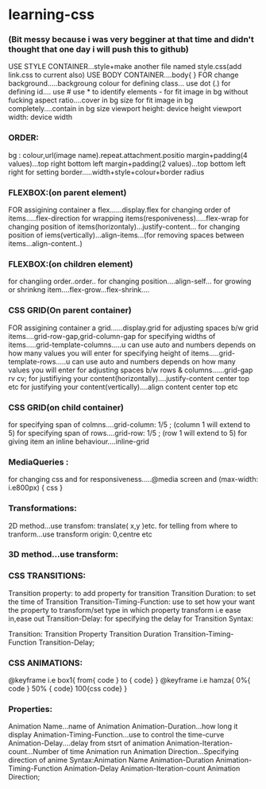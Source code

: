 # learning-css 
### (Bit messy because i was very begginer at that time and didn't thought that one day i will push this to github)



USE STYLE CONTAINER...style+make another file named style.css(add link.css to current also)
USE BODY CONTAINER....body{ }
FOR change background.....backgroung colour
for defining class... use dot (.)
for defining id....  use #
use * to identify elements -
for fit image in bg without fucking aspect ratio....cover in bg size
for fit image in bg completely....contain in bg size
viewport height: device height
viewport width: device width

### ORDER:

bg : colour,url(image name).repeat.attachment.positio
margin+padding(4 values)...top right bottom left
margin+padding(2 values)...top bottom left right 
for setting border.....width+style+colour+border radius


### FLEXBOX:(on parent element)

FOR assigining container a flex......display.flex
for changing order of items.....flex-direction
for wrapping items(responiveness).....flex-wrap
for changing position of items(horizontaly)...justify-content...
for changing position of iems(vertically)...align-items...(for removing spaces between items...align-content..)


###  FLEXBOX:(on children element)
for changiing order..order..
for changing position....align-self...
for growing or shrinkng item....flex-grow...flex-shrink....

### CSS GRID(On parent container)
FOR assigining container a grid......display.grid
for adjusting spaces b/w grid items....grid-row-gap,grid-column-gap
for specifying widths of items.....grid-template-columns.....u can use auto and numbers depends on how many values you will enter 
for specifying height of items.....grid-template-rows.....u can use auto and numbers depends on how many values you will enter
for adjusting spaces b/w rows & columns......grid-gap rv cv;
for justifiying your content(horizontally)....justify-content center top etc
for justifying your content(vertically)....align content center top etc


###  CSS GRID(on child container)
for specifying span of  colmns....grid-column: 1/5 ;  (column 1 will extend to 5)
for specifying span of  rows....grid-row: 1/5 ;  (row 1 will extend to 5)
for giving item an inline behaviour....inline-grid


###  MediaQueries :
for changing css and for responsiveness.....@media screen and (max-width: i.e800px)  {  css   }


###  Transformations:
2D method...use transfom: translate( x,y )etc.
for telling from where to tranform...use transform origin: 0,centre etc

### 3D method...use transform:

### CSS TRANSITIONS:
Transition property: to add property for transition
Transition Duration: to set the time of Transition
Transition-Timing-Function: use to set how your want the property to transform/set type in which property transform  i.e ease in,ease out
Transition-Delay: for specifying the delay for Transition
Syntax:

Transition: Transition Property Transition Duration Transition-Timing-Function Transition-Delay;


###  CSS ANIMATIONS:
@keyframe i.e box1{ from{ code } to { code} }
@keyframe i.e hamza{ 0%{ code } 50% { code} 100{css code} }

###  Properties:
Animation Name...name of Animation
Animation-Duration...how long it display
Animation-Timing-Function...use to control the time-curve  
Animation-Delay....delay from stsrt of animation
Animation-Iteration-count...Number of time Animation run
Animation Direction...Specifying direction of anime
Syntax:Animation Name Animation-Duration Animation-Timing-Function Animation-Delay Animation-Iteration-count Animation Direction;
